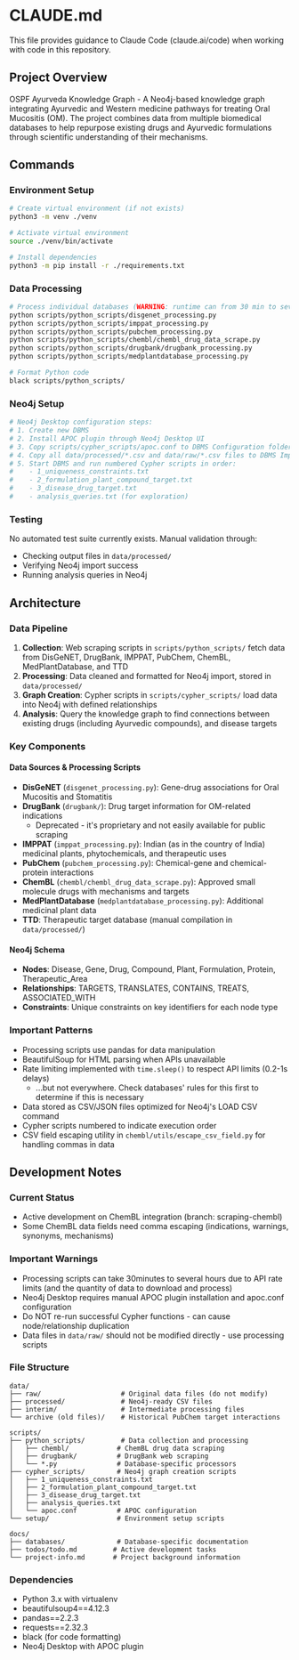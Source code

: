 # CLAUDE.md

This file provides guidance to Claude Code (claude.ai/code) when working with code in this repository.

## Project Overview

OSPF Ayurveda Knowledge Graph - A Neo4j-based knowledge graph integrating Ayurvedic and Western medicine pathways for treating Oral Mucositis (OM). The project combines data from multiple biomedical databases to help repurpose existing drugs and Ayurvedic formulations through scientific understanding of their mechanisms.

## Commands

### Environment Setup
```bash
# Create virtual environment (if not exists)
python3 -m venv ./venv

# Activate virtual environment
source ./venv/bin/activate

# Install dependencies
python3 -m pip install -r ./requirements.txt
```

### Data Processing
```bash
# Process individual databases (WARNING: runtime can from 30 min to several hours due to API rate limits) 
python scripts/python_scripts/disgenet_processing.py
python scripts/python_scripts/imppat_processing.py
python scripts/python_scripts/pubchem_processing.py
python scripts/python_scripts/chembl/chembl_drug_data_scrape.py
python scripts/python_scripts/drugbank/drugbank_processing.py
python scripts/python_scripts/medplantdatabase_processing.py

# Format Python code
black scripts/python_scripts/
```

### Neo4j Setup
```bash
# Neo4j Desktop configuration steps:
# 1. Create new DBMS
# 2. Install APOC plugin through Neo4j Desktop UI
# 3. Copy scripts/cypher_scripts/apoc.conf to DBMS Configuration folder
# 4. Copy all data/processed/*.csv and data/raw/*.csv files to DBMS Import folder
# 5. Start DBMS and run numbered Cypher scripts in order:
#    - 1_uniqueness_constraints.txt
#    - 2_formulation_plant_compound_target.txt
#    - 3_disease_drug_target.txt
#    - analysis_queries.txt (for exploration)
```

### Testing
No automated test suite currently exists. Manual validation through:
- Checking output files in `data/processed/`
- Verifying Neo4j import success
- Running analysis queries in Neo4j

## Architecture

### Data Pipeline
1. **Collection**: Web scraping scripts in `scripts/python_scripts/` fetch data from DisGeNET, DrugBank, IMPPAT, PubChem, ChemBL, MedPlantDatabase, and TTD
2. **Processing**: Data cleaned and formatted for Neo4j import, stored in `data/processed/`
3. **Graph Creation**: Cypher scripts in `scripts/cypher_scripts/` load data into Neo4j with defined relationships
4. **Analysis**: Query the knowledge graph to find connections between existing drugs (including Ayurvedic compounds), and disease targets

### Key Components

#### Data Sources & Processing Scripts
- **DisGeNET** (`disgenet_processing.py`): Gene-drug associations for Oral Mucositis and Stomatitis
- **DrugBank** (`drugbank/`): Drug target information for OM-related indications
  - Deprecated - it's proprietary and not easily available for public scraping
- **IMPPAT** (`imppat_processing.py`): Indian (as in the country of India) medicinal plants, phytochemicals, and therapeutic uses
- **PubChem** (`pubchem_processing.py`): Chemical-gene and chemical-protein interactions
- **ChemBL** (`chembl/chembl_drug_data_scrape.py`): Approved small molecule drugs with mechanisms and targets
- **MedPlantDatabase** (`medplantdatabase_processing.py`): Additional medicinal plant data
- **TTD**: Therapeutic target database (manual compilation in `data/processed/`)

#### Neo4j Schema
- **Nodes**: Disease, Gene, Drug, Compound, Plant, Formulation, Protein, Therapeutic_Area
- **Relationships**: TARGETS, TRANSLATES, CONTAINS, TREATS, ASSOCIATED_WITH
- **Constraints**: Unique constraints on key identifiers for each node type

### Important Patterns
- Processing scripts use pandas for data manipulation
- BeautifulSoup for HTML parsing when APIs unavailable
- Rate limiting implemented with `time.sleep()` to respect API limits (0.2-1s delays)
  - ...but not everywhere. Check databases' rules for this first to determine if this is necessary
- Data stored as CSV/JSON files optimized for Neo4j's LOAD CSV command
- Cypher scripts numbered to indicate execution order
- CSV field escaping utility in `chembl/utils/escape_csv_field.py` for handling commas in data

## Development Notes

### Current Status
- Active development on ChemBL integration (branch: scraping-chembl)
- Some ChemBL data fields need comma escaping (indications, warnings, synonyms, mechanisms)

### Important Warnings
- Processing scripts can take 30minutes to several hours due to API rate limits (and the quantity of data to download and process)
- Neo4j Desktop requires manual APOC plugin installation and apoc.conf configuration
- Do NOT re-run successful Cypher functions - can cause node/relationship duplication
- Data files in `data/raw/` should not be modified directly - use processing scripts

### File Structure
```
data/
├── raw/                    # Original data files (do not modify)
├── processed/              # Neo4j-ready CSV files
├── interim/                # Intermediate processing files
└── archive (old files)/    # Historical PubChem target interactions

scripts/
├── python_scripts/         # Data collection and processing
│   ├── chembl/            # ChemBL drug data scraping
│   ├── drugbank/          # DrugBank web scraping
│   └── *.py               # Database-specific processors
├── cypher_scripts/        # Neo4j graph creation scripts
│   ├── 1_uniqueness_constraints.txt
│   ├── 2_formulation_plant_compound_target.txt
│   ├── 3_disease_drug_target.txt
│   ├── analysis_queries.txt
│   └── apoc.conf          # APOC configuration
└── setup/                 # Environment setup scripts

docs/
├── databases/             # Database-specific documentation
├── todos/todo.md         # Active development tasks
└── project-info.md       # Project background information
```

### Dependencies
- Python 3.x with virtualenv
- beautifulsoup4==4.12.3
- pandas==2.2.3
- requests==2.32.3
- black (for code formatting)
- Neo4j Desktop with APOC plugin

